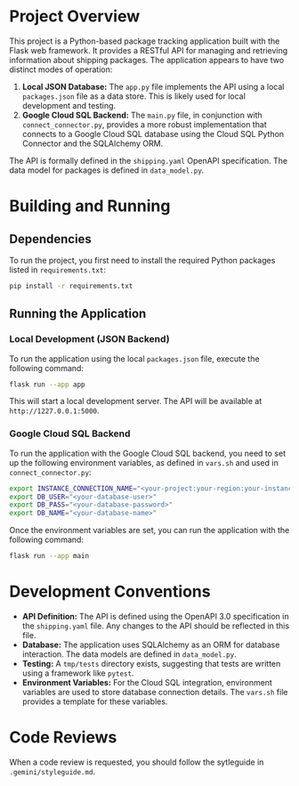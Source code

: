 # Project Overview

This project is a Python-based package tracking application built with the Flask web framework. It provides a RESTful API for managing and retrieving information about shipping packages. The application appears to have two distinct modes of operation:

1.  **Local JSON Database:** The `app.py` file implements the API using a local `packages.json` file as a data store. This is likely used for local development and testing.
2.  **Google Cloud SQL Backend:** The `main.py` file, in conjunction with `connect_connector.py`, provides a more robust implementation that connects to a Google Cloud SQL database using the Cloud SQL Python Connector and the SQLAlchemy ORM.

The API is formally defined in the `shipping.yaml` OpenAPI specification. The data model for packages is defined in `data_model.py`.

# Building and Running

## Dependencies

To run the project, you first need to install the required Python packages listed in `requirements.txt`:

```bash
pip install -r requirements.txt
```

## Running the Application

### Local Development (JSON Backend)

To run the application using the local `packages.json` file, execute the following command:

```bash
flask run --app app
```

This will start a local development server. The API will be available at `http://1227.0.0.1:5000`.

### Google Cloud SQL Backend

To run the application with the Google Cloud SQL backend, you need to set up the following environment variables, as defined in `vars.sh` and used in `connect_connector.py`:

```bash
export INSTANCE_CONNECTION_NAME="<your-project:your-region:your-instance>"
export DB_USER="<your-database-user>"
export DB_PASS="<your-database-password>"
export DB_NAME="<your-database-name>"
```

Once the environment variables are set, you can run the application with the following command:

```bash
flask run --app main
```

# Development Conventions

*   **API Definition:** The API is defined using the OpenAPI 3.0 specification in the `shipping.yaml` file. Any changes to the API should be reflected in this file.
*   **Database:** The application uses SQLAlchemy as an ORM for database interaction. The data models are defined in `data_model.py`.
*   **Testing:** A `tmp/tests` directory exists, suggesting that tests are written using a framework like `pytest`.
*   **Environment Variables:** For the Cloud SQL integration, environment variables are used to store database connection details. The `vars.sh` file provides a template for these variables.

# Code Reviews

When a code review is requested, you should follow the sytleguide in `.gemini/styleguide.md`.
